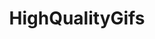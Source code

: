 ---
title: HighQualityGifs
crosslinks:
- tmsbmeta
- GifTournament
- xkcd
- TheRedPill
- The_Donald
- funny
- OutOfTheLoop
- pics
- TeamGifBattles
- GifTutorials
- AskReddit
- autourbanbot
- reactiongifs
- botwatch
- WardCannon
- hero0fwar
- announcements
- Objects
- GIMP
- modnews
---